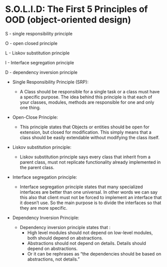 # S.O.L.I.D: The First 5 Principles of OOD (object-oriented design)
S - single responsibility principle

O - open closed principle

L - Liskov substitution principle

I - Interface segregation  principle

D - dependency inversion principle


- Single Responsibility Principle (SRP):
	- A Class should be responsible for a single task or a class must have a specific purpose. The idea behind this principle is that each of your classes, modules, methods are responsible for one and only one thing.
	
- Open-Close Principle:
    - This principle states that Objects or entities should be open for extension, but closed for modification. This simply means that a class should be easily extendable without modifying the class itself.

- Liskov substitution principle:
    - Liskov substitution principle says every class that inherit from a parent class, must not replicate functionality already implemented in the parent class.
    
- Interface segregation principle:
    - Interface segregation principle states that many specialized interfaces are better than one universal. In other words we can say this also that client must not be forced to implement an interface that it doesn’t use. So the main purpose is to divide the interfaces so that they are more specific.
    
- Dependency Inversion Principle:
    - Dependency inversion principle states that :
        - High level modules should not depend on low-level modules, both should depend on abstractions.
        - Abstractions should not depend on details. Details should depend on abstractions.
        - Or it can be rephrases as “the dependencies should be based on abstractions, not details.”